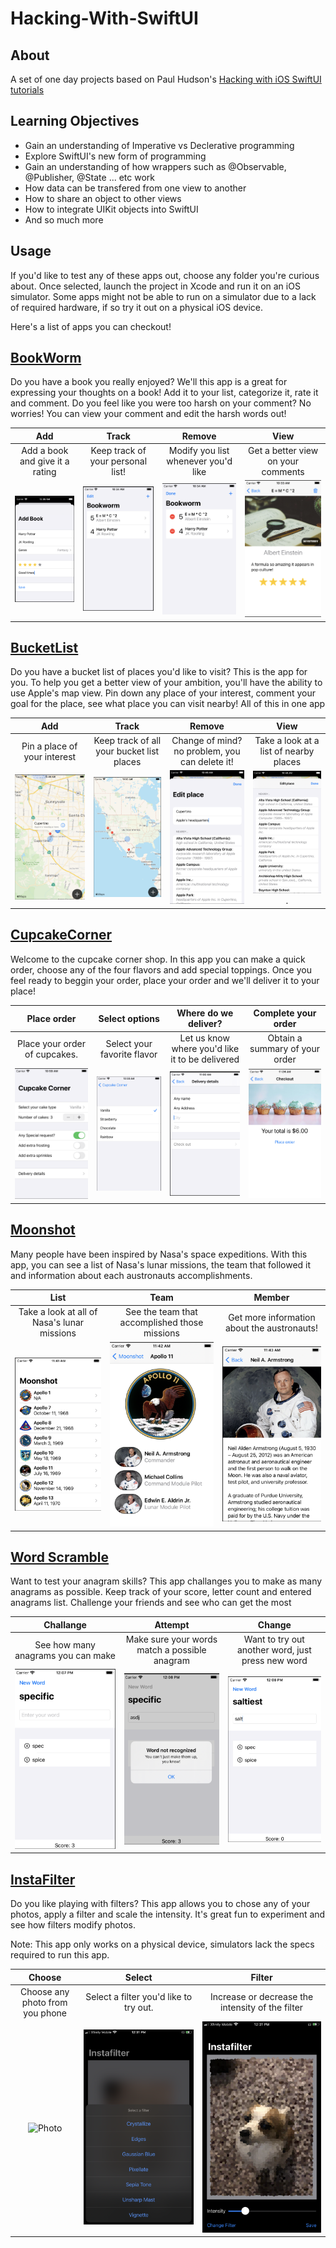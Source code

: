 # Hacking-With-SwiftUI

## About
A set of one day projects based on Paul Hudson's [Hacking with iOS SwiftUI tutorials](https://www.hackingwithswift.com/books/ios-swiftui)

## Learning Objectives
* Gain an understanding of Imperative vs Declerative programming
* Explore SwiftUI's new form of programming
* Gain an understanding of how wrappers such as @Observable, @Publisher, @State ... etc work
* How data can be transfered from one view to another
* How to share an object to other views
* How to integrate UIKit objects into SwiftUI
* And so much more

## Usage

If you'd like to test any of these apps out, choose any folder you're curious about.
Once selected, launch the project in Xcode and run it on an iOS simulator. 
Some apps might not be able to run on a simulator due to a lack of required hardware, if so 
try it out on a physical iOS device.

Here's a list of apps you can checkout!

## [BookWorm](https://github.com/GeorgeSolorio/Hacking-With-SwiftUI/tree/master/BookWorm/BookWorm)

Do you have a book you really enjoyed? We'll this app is a great for expressing your thoughts on a book!
Add it to your list, categorize it, rate it and comment. Do you feel like you were too harsh on your comment? No worries!
You can view your comment and edit the harsh words out!

| Add                                | Track                                    | Remove                                  | View                                 |
:-----------------------------------:|:----------------------------------------:|:---------------------------------------:|:------------------------------------:|
| Add a book and give it a rating    |  Keep track of your personal list!       |  Modify you list whenever you'd like    | Get a better view on your comments   |
|![Add](BookWorm/Images/AddBook.png) | ![Track](BookWorm/Images/TrackList.png)  | ![Remove](BookWorm/Images/EditList.png) | ![View](BookWorm/Images/NiceView.png)|

## [BucketList](https://github.com/GeorgeSolorio/Hacking-With-SwiftUI/tree/master/BucketList/BucketList)

Do you have a bucket list of places you'd like to visit? This is the app for you. To help you get a better view of your ambition, you'll have the ability to use
Apple's map view. Pin down any place of your interest, comment your goal for the place, see what place you can visit nearby! All of this in one app

| Add                                | Track                                    | Remove                                         | View                                   |
:-----------------------------------:|:----------------------------------------:|:----------------------------------------------:|:--------------------------------------:|
| Pin a place of your interest       | Keep track of all your bucket list places|  Change of mind? no problem, you can delete it!| Take a look at a list of nearby places |
|![Pin](BucketList/Images/Pin.png)   | ![See](BucketList/Images/Track.png)      | ![Delete](BucketList/Images/Edit.png)          | ![Nearby](BucketList/Images/Nearby.png). |

## [CupcakeCorner](https://github.com/GeorgeSolorio/Hacking-With-SwiftUI/tree/master/CupcakeCorner/CupcakeCorner)

Welcome to the cupcake corner shop. In this app you can make a quick order, choose any of the four flavors and add special toppings. Once you feel ready to beggin your
order, place your order and we'll deliver it to your place!

| Place order                            | Select options                               | Where do we deliver?                             | Complete your order                      |
:---------------------------------------:|:--------------------------------------------:|:------------------------------------------------:|:----------------------------------------:|
| Place your order of cupcakes.          |  Select your favorite flavor                 |  Let us know where you'd like it to be delivered | Obtain a summary of your order           |
|![Oder](CupcakeCorner/Images/StartOrder.png)| ![Select](CupcakeCorner/Images/ChooseFlavor.png) | ![Deliver](CupcakeCorner/Images/Info.png)            | ![Summary](CupcakeCorner/Images/Complete.png)|

## [Moonshot](https://github.com/GeorgeSolorio/Hacking-With-SwiftUI/tree/master/MoonShot/MoonShot)

Many people have been inspired by Nasa's space expeditions. With this app, you can see a list of Nasa's lunar missions, the team that followed it and information about each austronauts accomplishments. 

| List                                        | Team                                           | Member                                         | 
:--------------------------------------------:|:----------------------------------------------:|:----------------------------------------------:|
| Take a look at all of Nasa's lunar missions | See the team that accomplished those missions  |  Get more information about the austronauts!   |
| ![LunarLIst](MoonShot/Images/List.png)      | ![Team](MoonShot/Images/Badge.png)         | ![Person](MoonShot/Images/Person.png)          |

## [Word Scramble](https://github.com/GeorgeSolorio/Hacking-With-SwiftUI/tree/master/Word%20Scramble/Word%20Scramble)

Want to test your anagram skills? This app challanges you to make as many anagrams as possible. Keep track of your score, letter count and entered anagrams list.
Challenge your friends and see who can get the most

| Challange                                   | Attempt                                        | Change                                            | 
:--------------------------------------------:|:----------------------------------------------:|:-------------------------------------------------:|
| See how many anagrams you can make          | Make sure your words match a possible anagram  | Want to try out another word, just press new word |
| ![Challenge](Word%20Scramble/Images/Game.png)| ![attempt](Word%20Scramble/Images/Guess.png)    | ![Change](Word%20Scramble/Images/NewGuess.png)  |


## [InstaFilter](https://github.com/GeorgeSolorio/Hacking-With-SwiftUI/tree/master/Instafilter/Instafilter)

Do you like playing with filters? This app allows you to chose any of your photos, apply a filter and scale the intensity. It's great fun to experiment and see
how filters modify photos. 

Note: This app only works on a physical device, simulators lack the specs required to run this app.

| Choose                                      | Select                                         |  Filter                                           | 
:--------------------------------------------:|:----------------------------------------------:|:-------------------------------------------------:|
| Choose any photo from you phone             | Select a filter you'd like to try out.         |  Increase or decrease the intensity of the filter |
| ![Photo](Instafilter/Images/Select.png)     | ![Filters](Instafilter/Images/Choose.png)      | ![Intensity](Instafilter/Images/Filter.png)       |
